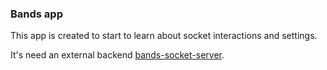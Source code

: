 ### Bands app 

This app is created to start to learn about socket interactions and settings.

It's need an external backend [bands-socket-server](https://github.com/drakkomaximo/bands-socket-server).
